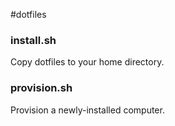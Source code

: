#dotfiles
### install.sh
Copy dotfiles to your home directory.

### provision.sh
Provision a newly-installed computer.
